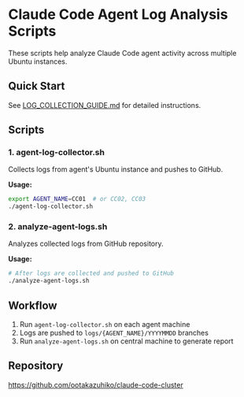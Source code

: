 # Claude Code Agent Log Analysis Scripts

These scripts help analyze Claude Code agent activity across multiple Ubuntu instances.

## Quick Start

See [LOG_COLLECTION_GUIDE.md](LOG_COLLECTION_GUIDE.md) for detailed instructions.

## Scripts

### 1. agent-log-collector.sh
Collects logs from agent's Ubuntu instance and pushes to GitHub.

**Usage:**
```bash
export AGENT_NAME=CC01  # or CC02, CC03
./agent-log-collector.sh
```

### 2. analyze-agent-logs.sh
Analyzes collected logs from GitHub repository.

**Usage:**
```bash
# After logs are collected and pushed to GitHub
./analyze-agent-logs.sh
```

## Workflow

1. Run `agent-log-collector.sh` on each agent machine
2. Logs are pushed to `logs/{AGENT_NAME}/YYYYMMDD` branches
3. Run `analyze-agent-logs.sh` on central machine to generate report

## Repository

https://github.com/ootakazuhiko/claude-code-cluster